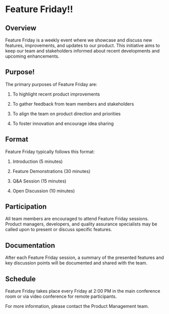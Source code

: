 # Feature Friday!!

## Overview

Feature Friday is a weekly event where we showcase and discuss new features, improvements, and updates to our product. This initiative aims to keep our team and stakeholders informed about recent developments and upcoming enhancements.

## Purpose!

The primary purposes of Feature Friday are:

1. To highlight recent product improvements

2. To gather feedback from team members and stakeholders

3. To align the team on product direction and priorities

4. To foster innovation and encourage idea sharing

## Format

Feature Friday typically follows this format:

1. Introduction (5 minutes)

2. Feature Demonstrations (30 minutes)

3. Q\&A Session (15 minutes)

4. Open Discussion (10 minutes)

## Participation

All team members are encouraged to attend Feature Friday sessions. Product managers, developers, and quality assurance specialists may be called upon to present or discuss specific features.

## Documentation

After each Feature Friday session, a summary of the presented features and key discussion points will be documented and shared with the team.

## Schedule

Feature Friday takes place every Friday at 2:00 PM in the main conference room or via video conference for remote participants.

For more information, please contact the Product Management team.
